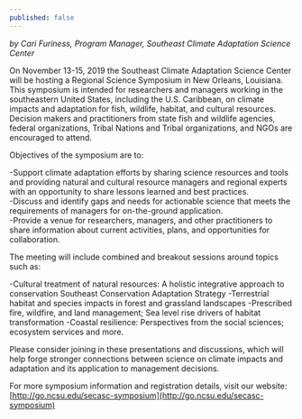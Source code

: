 ```yaml
---
published: false
---
```

_by Cari Furiness, Program Manager, Southeast Climate Adaptation Science Center_

On November 13-15, 2019 the Southeast Climate Adaptation Science Center will be hosting a Regional Science Symposium in New Orleans, Louisiana. This symposium is intended for researchers and managers working in the southeastern United States, including the U.S. Caribbean, on climate impacts and adaptation for fish, wildlife, habitat, and cultural resources. Decision makers and practitioners from state fish and wildlife agencies, federal organizations, Tribal Nations and Tribal organizations, and NGOs are encouraged to attend.

Objectives of the symposium are to:

-Support climate adaptation efforts by sharing science resources and tools and providing natural and cultural resource managers and regional experts with an opportunity to share lessons learned and best practices.  
-Discuss and identify gaps and needs for actionable science that meets the requirements of managers for on-the-ground application.  
-Provide a venue for researchers, managers, and other practitioners to share information about current activities, plans, and opportunities for collaboration.  

The meeting will include combined and breakout sessions around topics such as:

-Cultural treatment of natural resources: A holistic integrative approach to conservation
Southeast Conservation Adaptation Strategy
-Terrestrial habitat and species impacts in forest and grassland landscapes
-Prescribed fire, wildfire, and land management; Sea level rise drivers of habitat transformation
-Coastal resilience: Perspectives from the social sciences; ecosystem services and more.

Please consider joining in these presentations and discussions, which will help forge stronger connections between science on climate impacts and adaptation and its application to management decisions.

For more symposium information and registration details, visit our website: [http://go.ncsu.edu/secasc-symposium](http://go.ncsu.edu/secasc-symposium)
